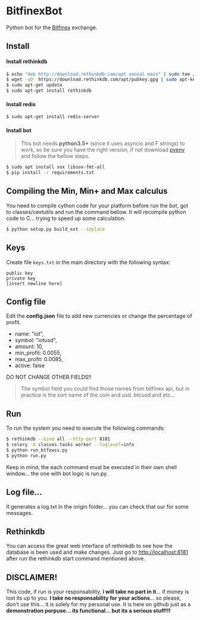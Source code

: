 # BitfinexBot

Python bot for the [Bitfinex](https://www.Bitfinex.com/) exchange.

## Install

#### Install rethinkdb

```sh
$ echo "deb http://download.rethinkdb.com/apt xenial main" | sudo tee /etc/apt/sources.list.d/rethinkdb.list
$ wget -qO- https://download.rethinkdb.com/apt/pubkey.gpg | sudo apt-key add -
$ sudo apt-get update
$ sudo apt-get install rethinkdb
```

#### Install redis

```sh
$ sudo apt-get install redis-server
```

#### Install bot
> This bot needs **python3.5+** (since it uses asyncio and F strings) to work, so be sure you have the right version, if not download [pyenv](https://github.com/pyenv/pyenv) and follow the bellow steps. 

```sh
$ sudo apt install sox libsox-fmt-all
$ pip install -r requirements.txt
```

## Compiling the Min, Min+ and Max calculus

You need to compile cython code for your platform before run the bot, got to classes/cextutils and run the command bellow.
It will recompile python code to C... trying to speed up some calculation.

```sh
$ python setup.py build_ext --inplace
``` 

## Keys

Create file ```keys.txt``` in the main directory with the following syntax:

    public key
    private key
    [insert newline here]


## Config file

Edit the **config.json** file to add new currencies or change the percentage of profit.
- name: "iot",
- symbol: "iotusd",
- amount: 10,
- min_profit: 0.0055,
- max_profit: 0.0085,
- active: false

DO NOT CHANGE OTHER FIELDS!!

> The symbol field you could find those names from bitfinex api, but in practice is the sort name of the coin and usd. btcusd and etc...


## Run

To run the system you need to execute the following commands:

```sh
$ rethinkdb --bind all --http-port 8181
$ celery -A classes.tasks worker --loglevel=info
$ python run_btfxwss.py
$ python run.py
```

Keep in mind, the each command must be executed in their own shell window... the one with bot logic is run.py.

## Log file...
It generates a log.txt in the origin folder... you can check that our for some messages.

## Rethinkdb
You can access the great web interface of rethinkdb to see how the database is been used and make changes.
Just go to [http://localhost:8181](http://localhost:8181) after run the rethinkdb start command mentioned above.


## DISCLAIMER!

This code, if run is your responsability, **i will take no part in it**... if money is lost its up to you.
**I take no responsability for your actions**... so please, don't use this... it is solely for my personal use.
It is here on github just as a **demonstration porpuse... its functional... but its a serious stuff!!!**